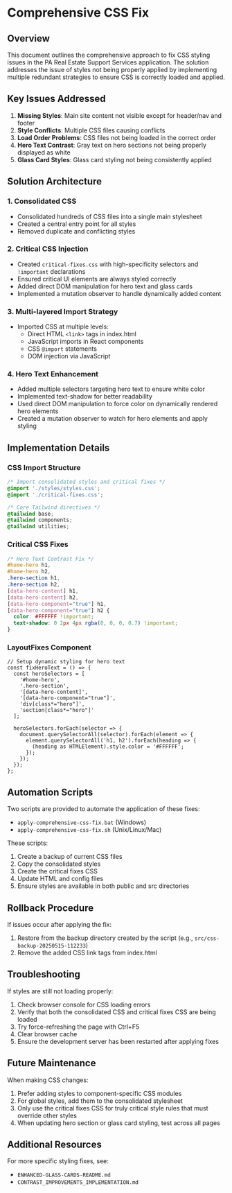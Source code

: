 # Comprehensive CSS Fix

## Overview

This document outlines the comprehensive approach to fix CSS styling issues in the PA Real Estate Support Services application. The solution addresses the issue of styles not being properly applied by implementing multiple redundant strategies to ensure CSS is correctly loaded and applied.

## Key Issues Addressed

1. **Missing Styles**: Main site content not visible except for header/nav and footer
2. **Style Conflicts**: Multiple CSS files causing conflicts
3. **Load Order Problems**: CSS files not being loaded in the correct order
4. **Hero Text Contrast**: Gray text on hero sections not being properly displayed as white
5. **Glass Card Styles**: Glass card styling not being consistently applied

## Solution Architecture

### 1. Consolidated CSS

- Consolidated hundreds of CSS files into a single main stylesheet
- Created a central entry point for all styles
- Removed duplicate and conflicting styles

### 2. Critical CSS Injection

- Created `critical-fixes.css` with high-specificity selectors and `!important` declarations
- Ensured critical UI elements are always styled correctly
- Added direct DOM manipulation for hero text and glass cards
- Implemented a mutation observer to handle dynamically added content

### 3. Multi-layered Import Strategy

- Imported CSS at multiple levels:
  - Direct HTML `<link>` tags in index.html
  - JavaScript imports in React components
  - CSS `@import` statements
  - DOM injection via JavaScript

### 4. Hero Text Enhancement

- Added multiple selectors targeting hero text to ensure white color
- Implemented text-shadow for better readability
- Used direct DOM manipulation to force color on dynamically rendered hero elements
- Created a mutation observer to watch for hero elements and apply styling

## Implementation Details

### CSS Import Structure

```css
/* Import consolidated styles and critical fixes */
@import './styles/styles.css';
@import './critical-fixes.css';

/* Core Tailwind directives */
@tailwind base;
@tailwind components;
@tailwind utilities;
```

### Critical CSS Fixes

```css
/* Hero Text Contrast Fix */
#home-hero h1,
#home-hero h2,
.hero-section h1,
.hero-section h2,
[data-hero-content] h1,
[data-hero-content] h2,
[data-hero-component="true"] h1,
[data-hero-component="true"] h2 {
  color: #FFFFFF !important;
  text-shadow: 0 2px 4px rgba(0, 0, 0, 0.7) !important;
}
```

### LayoutFixes Component

```tsx
// Setup dynamic styling for hero text
const fixHeroText = () => {
  const heroSelectors = [
    '#home-hero',
    '.hero-section',
    '[data-hero-content]',
    '[data-hero-component="true"]',
    'div[class*="hero"]',
    'section[class*="hero"]'
  ];

  heroSelectors.forEach(selector => {
    document.querySelectorAll(selector).forEach(element => {
      element.querySelectorAll('h1, h2').forEach(heading => {
        (heading as HTMLElement).style.color = '#FFFFFF';
      });
    });
  });
};
```

## Automation Scripts

Two scripts are provided to automate the application of these fixes:

- `apply-comprehensive-css-fix.bat` (Windows)
- `apply-comprehensive-css-fix.sh` (Unix/Linux/Mac)

These scripts:

1. Create a backup of current CSS files
2. Copy the consolidated styles
3. Create the critical fixes CSS
4. Update HTML and config files
5. Ensure styles are available in both public and src directories

## Rollback Procedure

If issues occur after applying the fix:

1. Restore from the backup directory created by the script (e.g., `src/css-backup-20250515-112233`)
2. Remove the added CSS link tags from index.html

## Troubleshooting

If styles are still not loading properly:

1. Check browser console for CSS loading errors
2. Verify that both the consolidated CSS and critical fixes CSS are being loaded
3. Try force-refreshing the page with Ctrl+F5
4. Clear browser cache
5. Ensure the development server has been restarted after applying fixes

## Future Maintenance

When making CSS changes:

1. Prefer adding styles to component-specific CSS modules
2. For global styles, add them to the consolidated stylesheet
3. Only use the critical fixes CSS for truly critical style rules that must override other styles
4. When updating hero section or glass card styling, test across all pages

## Additional Resources

For more specific styling fixes, see:
- `ENHANCED-GLASS-CARDS-README.md`
- `CONTRAST_IMPROVEMENTS_IMPLEMENTATION.md`